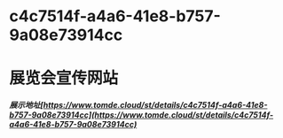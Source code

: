 # c4c7514f-a4a6-41e8-b757-9a08e73914cc
# 展览会宣传网站
##### 展示地址[https://www.tomde.cloud/st/details/c4c7514f-a4a6-41e8-b757-9a08e73914cc](https://www.tomde.cloud/st/details/c4c7514f-a4a6-41e8-b757-9a08e73914cc)